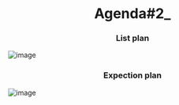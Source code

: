 <h1 align="center">Agenda#2_</h1>

<h3 align="center">List plan</h3>

![image](https://user-images.githubusercontent.com/76994786/215543677-6a584c52-bc68-4d3a-bff4-29e847bb523b.png)

<h3 align="center">Expection plan</h3>

![image](https://user-images.githubusercontent.com/76994786/215543634-8ddbd1f6-5f20-49d8-85f2-89f09bc40dcc.png)
